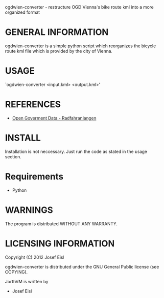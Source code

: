 ogdwien-converter - restructure OGD Vienna's bike route kml into a more organized format

GENERAL INFORMATION
===================
ogdwien-converter is a simple python script which reorganizes the bicycle route kml file
which is provided by the city of Vienna.  

USAGE
=====

`ogdwien-converter <input.kml> <output.kml>'

REFERENCES
==========
- [Open Goverment Data - Radfahranlangen](http://data.wien.gv.at/katalog/radfahranlagen.html)

INSTALL
=======

Installation is not neccessary. Just run the code as stated in the usage section.

Requirements
============

- Python

WARNINGS
========
The program is distributed WITHOUT ANY WARRANTY.

LICENSING INFORMATION
=====================
Copyright (C) 2012 Josef Eisl

ogdwien-converter is distributed under the GNU General Public license (see COPYING).

JorthVM is written by 

- Josef Eisl

